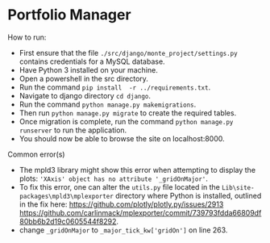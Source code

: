 # Portfolio Manager
How to run:
 - First ensure that the file `./src/django/monte_project/settings.py` contains credentials for a MySQL database.
 - Have Python 3 installed on your machine.
 - Open a powershell in the src directory.
 - Run the command `pip install  -r ../requirements.txt`.
 - Navigate to django directory `cd django`.
 - Run the command `python manage.py makemigrations`.
 - Then run `python manage.py migrate` to create the required tables.
 - Once migration is complete, run the command `python manage.py runserver` to run the application.
 - You should now be able to browse the site on localhost:8000.

Common error(s)
 - The mpld3 library might show this error when attempting to display the plots: `'XAxis' object has no attribute '_gridOnMajor'`.
 - To fix this error, one can alter the `utils.py` file located in the `Lib\site-packages\mpld3\mplexporter` directory where Python is installed, outlined in the fix here:
 https://github.com/plotly/plotly.py/issues/2913
 https://github.com/carlinmack/mplexporter/commit/739793fdda66809df80bb6b2d19c0605544f8292.
 - change `_gridOnMajor` to `_major_tick_kw['gridOn']` on line 263.
